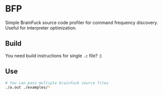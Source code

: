 # BFP
Simple BrainFuck source code profiler for command frequency discovery. Useful for interpreter optimization.

## Build
You need build instructions for single `.c` file? :)

## Use
```bash
# You can pass multiple brainfuck source files
./a.out ./examples/*
```
